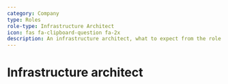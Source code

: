```yaml
---
category: Company
type: Roles
role-type: Infrastructure Architect
icon: fas fa-clipboard-question fa-2x
description: An infrastructure architect, what to expect from the role and interview
---
```


# Infrastructure architect
